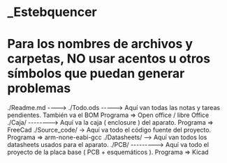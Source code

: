 # _Estebquencer
# Para los nombres de archivos y carpetas, NO usar acentos u otros símbolos que puedan generar problemas

./Readme.md ----> 
./Todo.ods -----> Aquí van todas las notas y tareas pendientes. También va el BOM    Programa => Open office / libre Office
./Caja/ --------> Aquí va la caja ( enclosure ) del aparato.                         Programa => FreeCad
./Source_code/ -> Aquí va todo el código fuente del proyecto.                        Programa => arm-none-eabi-gcc
./Datasheets/ --> Aquí van todos los datasheets usados para el aparato.
./PCB/ ---------> Aquí va todo el proyecto de la placa base ( PCB + esquemáticos ).  Programa => Kicad

